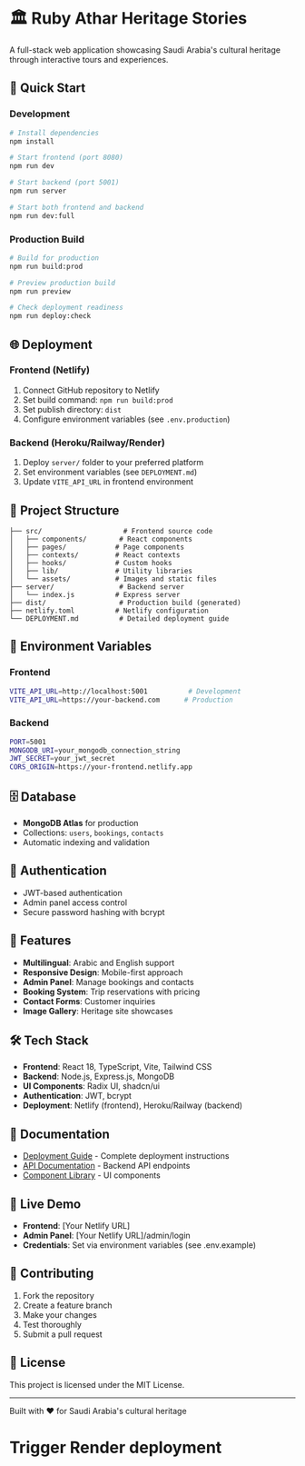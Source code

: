 # 🏛️ Ruby Athar Heritage Stories

A full-stack web application showcasing Saudi Arabia's cultural heritage through interactive tours and experiences.

## 🚀 Quick Start

### Development
```bash
# Install dependencies
npm install

# Start frontend (port 8080)
npm run dev

# Start backend (port 5001)
npm run server

# Start both frontend and backend
npm run dev:full
```

### Production Build
```bash
# Build for production
npm run build:prod

# Preview production build
npm run preview

# Check deployment readiness
npm run deploy:check
```

## 🌐 Deployment

### Frontend (Netlify)
1. Connect GitHub repository to Netlify
2. Set build command: `npm run build:prod`
3. Set publish directory: `dist`
4. Configure environment variables (see `.env.production`)

### Backend (Heroku/Railway/Render)
1. Deploy `server/` folder to your preferred platform
2. Set environment variables (see `DEPLOYMENT.md`)
3. Update `VITE_API_URL` in frontend environment

## 📁 Project Structure

```
├── src/                    # Frontend source code
│   ├── components/        # React components
│   ├── pages/            # Page components
│   ├── contexts/         # React contexts
│   ├── hooks/            # Custom hooks
│   ├── lib/              # Utility libraries
│   └── assets/           # Images and static files
├── server/                # Backend server
│   └── index.js          # Express server
├── dist/                  # Production build (generated)
├── netlify.toml          # Netlify configuration
└── DEPLOYMENT.md          # Detailed deployment guide
```

## 🔧 Environment Variables

### Frontend
```bash
VITE_API_URL=http://localhost:5001          # Development
VITE_API_URL=https://your-backend.com      # Production
```

### Backend
```bash
PORT=5001
MONGODB_URI=your_mongodb_connection_string
JWT_SECRET=your_jwt_secret
CORS_ORIGIN=https://your-frontend.netlify.app
```

## 🗄️ Database

- **MongoDB Atlas** for production
- Collections: `users`, `bookings`, `contacts`
- Automatic indexing and validation

## 🔐 Authentication

- JWT-based authentication
- Admin panel access control
- Secure password hashing with bcrypt

## 📱 Features

- **Multilingual**: Arabic and English support
- **Responsive Design**: Mobile-first approach
- **Admin Panel**: Manage bookings and contacts
- **Booking System**: Trip reservations with pricing
- **Contact Forms**: Customer inquiries
- **Image Gallery**: Heritage site showcases

## 🛠️ Tech Stack

- **Frontend**: React 18, TypeScript, Vite, Tailwind CSS
- **Backend**: Node.js, Express.js, MongoDB
- **UI Components**: Radix UI, shadcn/ui
- **Authentication**: JWT, bcrypt
- **Deployment**: Netlify (frontend), Heroku/Railway (backend)

## 📖 Documentation

- [Deployment Guide](DEPLOYMENT.md) - Complete deployment instructions
- [API Documentation](server/README.md) - Backend API endpoints
- [Component Library](src/components/README.md) - UI components

## 🚀 Live Demo

- **Frontend**: [Your Netlify URL]
- **Admin Panel**: [Your Netlify URL]/admin/login
- **Credentials**: Set via environment variables (see .env.example)

## 🤝 Contributing

1. Fork the repository
2. Create a feature branch
3. Make your changes
4. Test thoroughly
5. Submit a pull request

## 📄 License

This project is licensed under the MIT License.

---

Built with ❤️ for Saudi Arabia's cultural heritage
# Trigger Render deployment
